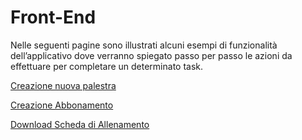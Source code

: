 # Front-End

Nelle seguenti pagine sono illustrati alcuni esempi di funzionalità dell’applicativo dove verranno spiegato passo per passo le azioni da effettuare per completare un determinato task.

[Creazione nuova palestra](Front-End%2082392c2677ca4f3883d095fd181d8883/Creazione%20nuova%20palestra%20f0ca9bdfdd3a4b57a95e54a66f6ba1da.md)

[Creazione Abbonamento](Front-End%2082392c2677ca4f3883d095fd181d8883/Creazione%20Abbonamento%20ebcc924cfedd4fd5be1d0d9b9e5d7f02.md)

[Download Scheda di Allenamento](Front-End%2082392c2677ca4f3883d095fd181d8883/Download%20Scheda%20di%20Allenamento%208ed288fa327f492ab3c930e94fbc71c0.md)